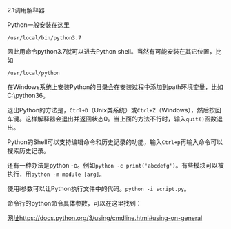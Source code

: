 2.1调用解释器

Python一般安装在这里

```/usr/local/bin/python3.7```

因此用命令python3.7就可以进去Python shell。当然有可能安装在其它位置，比如

```/usr/local/python```

在Windows系统上安装Python的目录会在安装过程中添加到path环境变量，比如C:\python36。

退出Python的方法是，```Ctrl+D```（Unix类系统）或```Ctrl+Z```（Windows），然后按回车键。这样解释器会退出并返回状态0。当上面的方法不行时，输入```quit()```函数退出。

Python的Shell可以支持编辑命令和历史记录的功能，输入```Ctrl+p```再输入命令可以搜索历史记录。

还有一种办法是python -c。例如```python -c print('abcdefg')```。有些模块可以被执行，用```python -m module [arg]```。

使用i参数可以让Python执行文件中的代码。```python -i script.py```。

命令行的python命令具体参数，可以在这里找到：

[网址https://docs.python.org/3/using/cmdline.html#using-on-general](https://docs.python.org/3/using/cmdline.html#using-on-general "https://docs.python.org/3/using/cmdline.html#using-on-general")
